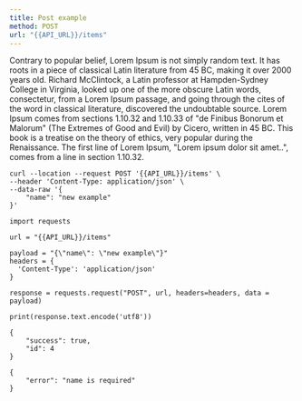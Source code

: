 ```yaml
---
title: Post example
method: POST
url: "{{API_URL}}/items"
---
```


Contrary to popular belief, Lorem Ipsum is not simply random text. It has roots in a piece of classical Latin literature from 45 BC, making it over 2000 years old. Richard McClintock, a Latin professor at Hampden-Sydney College in Virginia, looked up one of the more obscure Latin words, consectetur, from a Lorem Ipsum passage, and going through the cites of the word in classical literature, discovered the undoubtable source. Lorem Ipsum comes from sections 1.10.32 and 1.10.33 of "de Finibus Bonorum et Malorum" (The Extremes of Good and Evil) by Cicero, written in 45 BC. This book is a treatise on the theory of ethics, very popular during the Renaissance. The first line of Lorem Ipsum, "Lorem ipsum dolor sit amet..", comes from a line in section 1.10.32.

```request:cURL
curl --location --request POST '{{API_URL}}/items' \
--header 'Content-Type: application/json' \
--data-raw '{
	"name": "new example"
}'
```

```request:Python
import requests

url = "{{API_URL}}/items"

payload = "{\"name\": \"new example\"}"
headers = {
  'Content-Type': 'application/json'
}

response = requests.request("POST", url, headers=headers, data = payload)

print(response.text.encode('utf8'))
```

```response:200
{
	"success": true,
	"id": 4
}
```

```response:402
{
	"error": "name is required"
}
```